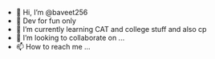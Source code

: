 - 👋 Hi, I’m @baveet256
- 👀 Dev for fun only
- 🌱 I’m currently learning CAT and college stuff and also cp
- 💞️ I’m looking to collaborate on ...
- 📫 How to reach me ...

<!---
baveet256/baveet256 is a ✨ special ✨ repository because its `README.md` (this file) appears on your GitHub profile.
You can click the Preview link to take a look at your changes.
--->
